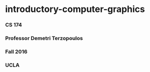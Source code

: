 # introductory-computer-graphics
### CS 174
### Professor Demetri Terzopoulos
### Fall 2016
### UCLA
